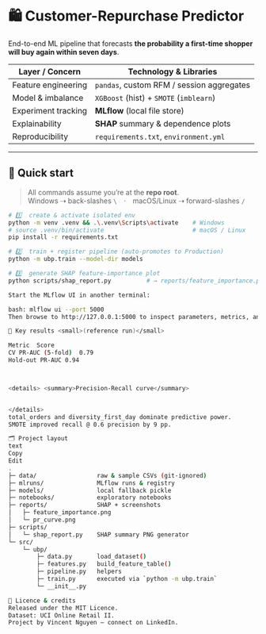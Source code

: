 # 🛍️  Customer-Repurchase Predictor

End-to-end ML pipeline that forecasts **the probability a first-time shopper will buy again within seven days**.

| Layer / Concern     | Technology & Libraries                       |
|---------------------|----------------------------------------------|
| Feature engineering | `pandas`, custom RFM / session aggregates    |
| Model & imbalance   | `XGBoost` (hist) + `SMOTE` (`imblearn`)      |
| Experiment tracking | **MLflow** (local file store)                |
| Explainability      | **SHAP** summary & dependence plots          |
| Reproducibility     | `requirements.txt`, `environment.yml`        |

---

## 🚀 Quick start

> All commands assume you’re at the **repo root**.  
> Windows ⇢ back-slashes `\` · macOS/Linux ⇢ forward-slashes `/`

```bash
# 1️⃣  create & activate isolated env
python -m venv .venv && .\.venv\Scripts\activate    # Windows
# source .venv/bin/activate                         # macOS / Linux
pip install -r requirements.txt

# 2️⃣  train + register pipeline (auto-promotes to Production)
python -m ubp.train --model-dir models

# 3️⃣  generate SHAP feature-importance plot
python scripts/shap_report.py          # → reports/feature_importance.png

Start the MLflow UI in another terminal:

bash: mlflow ui --port 5000
Then browse to http://127.0.0.1:5000 to inspect parameters, metrics, and artefacts.

🎯 Key results <small>(reference run)</small>

Metric	Score
CV PR-AUC (5-fold)	0.79
Hold-out PR-AUC	0.94



<details> <summary>Precision-Recall curve</summary>


</details>
total_orders and diversity_first_day dominate predictive power.
SMOTE improved recall @ 0.6 precision by 9 pp.

🗂️ Project layout
text
Copy
Edit
.
├─ data/                 raw & sample CSVs (git-ignored)
├─ mlruns/               MLflow runs & registry
├─ models/               local fallback pickle
├─ notebooks/            exploratory notebooks
├─ reports/              SHAP + screenshots
│   ├─ feature_importance.png
│   └─ pr_curve.png
├─ scripts/
│   └─ shap_report.py    SHAP summary PNG generator
└─ src/
    └─ ubp/
        ├─ data.py       load_dataset()
        ├─ features.py   build_feature_table()
        ├─ pipeline.py   helpers
        ├─ train.py      executed via `python -m ubp.train`
        └─ __init__.py

📜 Licence & credits
Released under the MIT Licence.
Dataset: UCI Online Retail II.
Project by Vincent Nguyen — connect on LinkedIn.